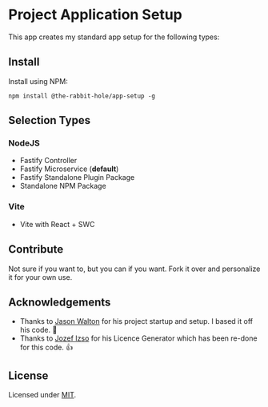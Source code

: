 # Project Application Setup
This app creates my standard app setup for the following types:

## Install

Install using NPM:
```
npm install @the-rabbit-hole/app-setup -g
```

## Selection Types

### NodeJS
* Fastify Controller
* Fastify Microservice (**default**)
* Fastify Standalone Plugin Package
* Standalone NPM Package

### Vite
* Vite with React + SWC

## Contribute

Not sure if you want to, but you can if you want. Fork it over and personalize it for your own use.

## Acknowledgements

* Thanks to [Jason Walton](https://github.com/jwalton/create-ts-app) for his project startup and setup. I based it off his code. :partying_face: 
* Thanks to [Jozef Izso](https://github.com/jozefizso) for his Licence Generator which has been re-done for this code. :+1:

## License

Licensed under [MIT](LICENSE).